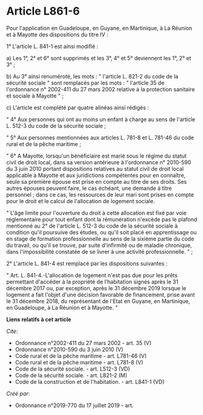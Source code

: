 # Article L861-6

Pour l'application en Guadeloupe, en Guyane, en Martinique, à La Réunion et à Mayotte des dispositions du titre IV : 

1° L'article L. 841-1 est ainsi modifié : 

a) Les 1°, 2° et 6° sont supprimés et les 3°, 4° et 5° deviennent les 1°, 2° et 3° ; 

b) Au 3° ainsi renuméroté, les mots : " l'article L. 821-2 du code de la sécurité sociale " sont remplacés par les mots : "
l'article 35 de l'ordonnance n° 2002-411 du 27 mars 2002 relative à la protection sanitaire et sociale à Mayotte " ; 

c) L'article est complété par quatre alinéas ainsi rédigés : 

" 4° Aux personnes qui ont au moins un enfant à charge au sens de l'article L. 512-3 du code de la sécurité sociale ; 

" 5° Aux personnes mentionnées aux articles L. 781-8 et L. 781-46 du code rural et de la pêche maritime ; 

" 6° A Mayotte, lorsqu'un bénéficiaire est marié sous le régime du statut civil de droit local, dans sa version antérieure à
l'ordonnance n° 2010-590 du 3 juin 2010 portant dispositions relatives au statut civil de droit local applicable à Mayotte et
aux juridictions compétentes pour en connaître, seule sa première épouse est prise en compte au titre de ses droits. Ses
autres épouses peuvent faire, le cas échéant, une demande à titre personnel ; dans ce cas, les ressources de leur mari sont
prises en compte pour le droit et le calcul de l'allocation de logement sociale. 

" L'âge limite pour l'ouverture du droit à cette allocation est fixé par voie réglementaire pour tout enfant dont la
rémunération n'excède pas le plafond mentionné au 2° de l'article L. 512-3 du code de la sécurité sociale à condition qu'il
poursuive des études, ou qu'il soit placé en apprentissage ou en stage de formation professionnelle au sens de la sixième
partie du code du travail, ou qu'il se trouve, par suite d'infirmité ou de maladie chronique, dans l'impossibilité constatée
de se livrer à une activité professionnelle. " ; 

2° L'article L. 841-4 est remplacé par les dispositions suivantes : 

" Art. L. 841-4.-L'allocation de logement n'est pas due pour les prêts permettant d'accéder à la propriété de l'habitation
signés après le 31 décembre 2017 ou, par exception, après le 31 décembre 2019 lorsque le logement a fait l'objet d'une
décision favorable de financement, prise avant le 31 décembre 2018, du représentant de l'Etat en Guyane, en Martinique, en
Guadeloupe, à La Réunion et à Mayotte. "

**Liens relatifs à cet article**

_Cite_:

  - Ordonnance n°2002-411 du 27 mars 2002 - art. 35 (V)
  - Ordonnance n°2010-590 du 3 juin 2010 (V)
  - Code rural et de la pêche maritime - art. L781-46 (V)
  - Code rural et de la pêche maritime - art. L781-8 (V)
  - Code de la sécurité sociale. - art. L512-3 (VD)
  - Code de la sécurité sociale. - art. L821-2 (M)
  - Code de la construction et de l'habitation. - art. L841-1 (VD)

_Créé par_:

  - Ordonnance n°2019-770 du 17 juillet 2019 - art.
